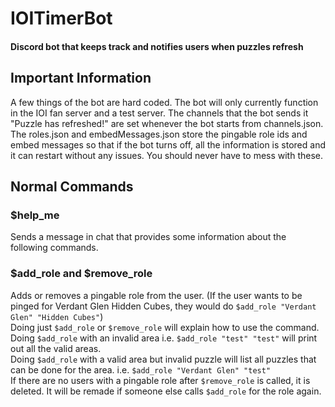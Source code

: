 # IOITimerBot
#### Discord bot that keeps track and notifies users when puzzles refresh

## Important Information
A few things of the bot are hard coded. The bot will only currently function in the IOI fan server and a test server. The channels that the bot sends it "Puzzle has refreshed!" are set whenever the bot starts from channels.json. The roles.json and embedMessages.json store the pingable role ids and embed messages so that if the bot turns off, all the information is stored and it can restart without any issues. You should never have to mess with these.

## Normal Commands

### $help_me
Sends a message in chat that provides some information about the following commands.

### $add_role and $remove_role
Adds or removes a pingable role from the user. (If the user wants to be pinged for Verdant Glen Hidden Cubes, they would do `$add_role "Verdant Glen" "Hidden Cubes"`)  
Doing just `$add_role` or `$remove_role` will explain how to use the command.  
Doing `$add_role` with an invalid area i.e. `$add_role "test" "test"` will print out all the valid areas.  
Doing `$add_role` with a valid area but invalid puzzle will list all puzzles that can be done for the area. i.e. `$add_role "Verdant Glen" "test"`  
If there are no users with a pingable role after `$remove_role` is called, it is deleted. It will be remade if someone else calls `$add_role` for the role again.